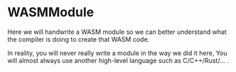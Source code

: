 # WASMModule

Here we will handwrite a WASM module so we can better understand what the compiler is doing to create that WASM code.

In reality, you will never really write a module in the way we did it here, You will almost always use another high-level language
such as C/C++/Rust/... .
